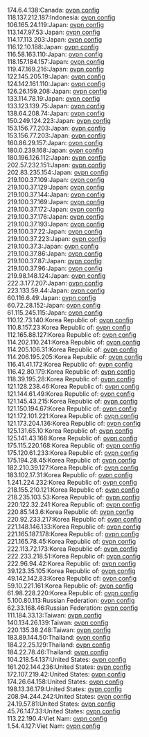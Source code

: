 174.6.4.138:Canada: [ovpn config](vpn/174_6_4_138.ovpn)  
118.137.212.187:Indonesia: [ovpn config](vpn/118_137_212_187.ovpn)  
106.165.24.119:Japan: [ovpn config](vpn/106_165_24_119.ovpn)  
113.147.97.53:Japan: [ovpn config](vpn/113_147_97_53.ovpn)  
114.17.113.203:Japan: [ovpn config](vpn/114_17_113_203.ovpn)  
116.12.10.188:Japan: [ovpn config](vpn/116_12_10_188.ovpn)  
116.58.163.110:Japan: [ovpn config](vpn/116_58_163_110.ovpn)  
118.157.184.157:Japan: [ovpn config](vpn/118_157_184_157.ovpn)  
119.47.169.216:Japan: [ovpn config](vpn/119_47_169_216.ovpn)  
122.145.205.19:Japan: [ovpn config](vpn/122_145_205_19.ovpn)  
124.142.161.110:Japan: [ovpn config](vpn/124_142_161_110.ovpn)  
126.26.159.208:Japan: [ovpn config](vpn/126_26_159_208.ovpn)  
133.114.78.19:Japan: [ovpn config](vpn/133_114_78_19.ovpn)  
133.123.139.75:Japan: [ovpn config](vpn/133_123_139_75.ovpn)  
138.64.208.74:Japan: [ovpn config](vpn/138_64_208_74.ovpn)  
150.249.124.223:Japan: [ovpn config](vpn/150_249_124_223.ovpn)  
153.156.77.203:Japan: [ovpn config](vpn/153_156_77_203.ovpn)  
153.156.77.203:Japan: [ovpn config](vpn/153_156_77_203.ovpn)  
160.86.29.157:Japan: [ovpn config](vpn/160_86_29_157.ovpn)  
180.0.239.168:Japan: [ovpn config](vpn/180_0_239_168.ovpn)  
180.196.126.112:Japan: [ovpn config](vpn/180_196_126_112.ovpn)  
202.57.232.151:Japan: [ovpn config](vpn/202_57_232_151.ovpn)  
202.83.235.154:Japan: [ovpn config](vpn/202_83_235_154.ovpn)  
219.100.37.109:Japan: [ovpn config](vpn/219_100_37_109.ovpn)  
219.100.37.129:Japan: [ovpn config](vpn/219_100_37_129.ovpn)  
219.100.37.144:Japan: [ovpn config](vpn/219_100_37_144.ovpn)  
219.100.37.169:Japan: [ovpn config](vpn/219_100_37_169.ovpn)  
219.100.37.172:Japan: [ovpn config](vpn/219_100_37_172.ovpn)  
219.100.37.176:Japan: [ovpn config](vpn/219_100_37_176.ovpn)  
219.100.37.193:Japan: [ovpn config](vpn/219_100_37_193.ovpn)  
219.100.37.22:Japan: [ovpn config](vpn/219_100_37_22.ovpn)  
219.100.37.223:Japan: [ovpn config](vpn/219_100_37_223.ovpn)  
219.100.37.3:Japan: [ovpn config](vpn/219_100_37_3.ovpn)  
219.100.37.86:Japan: [ovpn config](vpn/219_100_37_86.ovpn)  
219.100.37.87:Japan: [ovpn config](vpn/219_100_37_87.ovpn)  
219.100.37.96:Japan: [ovpn config](vpn/219_100_37_96.ovpn)  
219.98.148.124:Japan: [ovpn config](vpn/219_98_148_124.ovpn)  
222.3.177.207:Japan: [ovpn config](vpn/222_3_177_207.ovpn)  
223.133.59.44:Japan: [ovpn config](vpn/223_133_59_44.ovpn)  
60.116.6.49:Japan: [ovpn config](vpn/60_116_6_49.ovpn)  
60.72.28.152:Japan: [ovpn config](vpn/60_72_28_152.ovpn)  
61.115.245.115:Japan: [ovpn config](vpn/61_115_245_115.ovpn)  
110.12.73.140:Korea Republic of: [ovpn config](vpn/110_12_73_140.ovpn)  
110.8.157.23:Korea Republic of: [ovpn config](vpn/110_8_157_23.ovpn)  
112.165.88.127:Korea Republic of: [ovpn config](vpn/112_165_88_127.ovpn)  
114.202.110.241:Korea Republic of: [ovpn config](vpn/114_202_110_241.ovpn)  
114.205.106.31:Korea Republic of: [ovpn config](vpn/114_205_106_31.ovpn)  
114.206.195.205:Korea Republic of: [ovpn config](vpn/114_206_195_205.ovpn)  
116.41.41.172:Korea Republic of: [ovpn config](vpn/116_41_41_172.ovpn)  
116.42.80.179:Korea Republic of: [ovpn config](vpn/116_42_80_179.ovpn)  
118.39.195.28:Korea Republic of: [ovpn config](vpn/118_39_195_28.ovpn)  
121.128.238.46:Korea Republic of: [ovpn config](vpn/121_128_238_46.ovpn)  
121.144.61.49:Korea Republic of: [ovpn config](vpn/121_144_61_49.ovpn)  
121.145.43.215:Korea Republic of: [ovpn config](vpn/121_145_43_215.ovpn)  
121.150.194.67:Korea Republic of: [ovpn config](vpn/121_150_194_67.ovpn)  
121.172.101.221:Korea Republic of: [ovpn config](vpn/121_172_101_221.ovpn)  
121.173.204.136:Korea Republic of: [ovpn config](vpn/121_173_204_136.ovpn)  
125.131.65.10:Korea Republic of: [ovpn config](vpn/125_131_65_10.ovpn)  
125.141.43.168:Korea Republic of: [ovpn config](vpn/125_141_43_168.ovpn)  
175.115.220.168:Korea Republic of: [ovpn config](vpn/175_115_220_168.ovpn)  
175.120.61.233:Korea Republic of: [ovpn config](vpn/175_120_61_233.ovpn)  
175.194.28.45:Korea Republic of: [ovpn config](vpn/175_194_28_45.ovpn)  
182.210.39.127:Korea Republic of: [ovpn config](vpn/182_210_39_127.ovpn)  
183.102.17.31:Korea Republic of: [ovpn config](vpn/183_102_17_31.ovpn)  
1.241.224.232:Korea Republic of: [ovpn config](vpn/1_241_224_232.ovpn)  
218.155.210.121:Korea Republic of: [ovpn config](vpn/218_155_210_121.ovpn)  
218.235.103.53:Korea Republic of: [ovpn config](vpn/218_235_103_53.ovpn)  
220.122.32.241:Korea Republic of: [ovpn config](vpn/220_122_32_241.ovpn)  
220.85.143.6:Korea Republic of: [ovpn config](vpn/220_85_143_6.ovpn)  
220.92.233.217:Korea Republic of: [ovpn config](vpn/220_92_233_217.ovpn)  
221.148.146.133:Korea Republic of: [ovpn config](vpn/221_148_146_133.ovpn)  
221.165.187.178:Korea Republic of: [ovpn config](vpn/221_165_187_178.ovpn)  
221.165.78.45:Korea Republic of: [ovpn config](vpn/221_165_78_45.ovpn)  
222.113.72.173:Korea Republic of: [ovpn config](vpn/222_113_72_173.ovpn)  
222.233.218.51:Korea Republic of: [ovpn config](vpn/222_233_218_51.ovpn)  
222.96.94.42:Korea Republic of: [ovpn config](vpn/222_96_94_42.ovpn)  
39.123.35.105:Korea Republic of: [ovpn config](vpn/39_123_35_105.ovpn)  
49.142.142.83:Korea Republic of: [ovpn config](vpn/49_142_142_83.ovpn)  
59.10.221.161:Korea Republic of: [ovpn config](vpn/59_10_221_161.ovpn)  
61.98.228.220:Korea Republic of: [ovpn config](vpn/61_98_228_220.ovpn)  
5.100.80.113:Russian Federation: [ovpn config](vpn/5_100_80_113.ovpn)  
62.33.168.46:Russian Federation: [ovpn config](vpn/62_33_168_46.ovpn)  
111.184.33.13:Taiwan: [ovpn config](vpn/111_184_33_13.ovpn)  
140.134.26.139:Taiwan: [ovpn config](vpn/140_134_26_139.ovpn)  
220.135.38.248:Taiwan: [ovpn config](vpn/220_135_38_248.ovpn)  
183.89.144.50:Thailand: [ovpn config](vpn/183_89_144_50.ovpn)  
184.22.25.129:Thailand: [ovpn config](vpn/184_22_25_129.ovpn)  
184.22.78.46:Thailand: [ovpn config](vpn/184_22_78_46.ovpn)  
104.218.54.137:United States: [ovpn config](vpn/104_218_54_137.ovpn)  
161.202.144.236:United States: [ovpn config](vpn/161_202_144_236.ovpn)  
172.107.219.42:United States: [ovpn config](vpn/172_107_219_42.ovpn)  
174.26.64.158:United States: [ovpn config](vpn/174_26_64_158.ovpn)  
198.13.36.179:United States: [ovpn config](vpn/198_13_36_179.ovpn)  
208.94.244.242:United States: [ovpn config](vpn/208_94_244_242.ovpn)  
24.19.57.81:United States: [ovpn config](vpn/24_19_57_81.ovpn)  
45.76.147.33:United States: [ovpn config](vpn/45_76_147_33.ovpn)  
113.22.190.4:Viet Nam: [ovpn config](vpn/113_22_190_4.ovpn)  
1.54.4.127:Viet Nam: [ovpn config](vpn/1_54_4_127.ovpn)  
